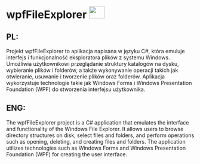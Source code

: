 # wpfFileExplorer <img src="https://raw.githubusercontent.com/jmnote/z-icons/master/svg/csharp.svg" width="42" height="32">
## **PL:**
Projekt wpfFileExplorer to aplikacja napisana w języku C#, która emuluje interfejs i funkcjonalność eksploratora plików z systemu Windows. Umożliwia użytkownikowi przeglądanie struktury katalogów na dysku, wybieranie plików i folderów, a także wykonywanie operacji takich jak otwieranie, usuwanie i tworzenie plików oraz folderów. Aplikacja wykorzystuje technologie takie jak Windows Forms i Windows Presentation Foundation (WPF) do stworzenia interfejsu użytkownika.

## **ENG:**
The wpfFileExplorer project is a C# application that emulates the interface and functionality of the Windows File Explorer. It allows users to browse directory structures on disk, select files and folders, and perform operations such as opening, deleting, and creating files and folders. The application utilizes technologies such as Windows Forms and Windows Presentation Foundation (WPF) for creating the user interface.
